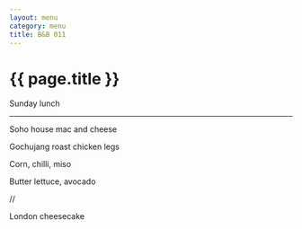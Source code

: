 ```yaml
---
layout: menu
category: menu
title: B&B 011
---
```


{{ page.title }}
================

<p class="meta mb">Sunday lunch</p>

---

Soho house mac and cheese

Gochujang roast chicken legs

Corn, chilli, miso

Butter lettuce, avocado

//

London cheesecake
